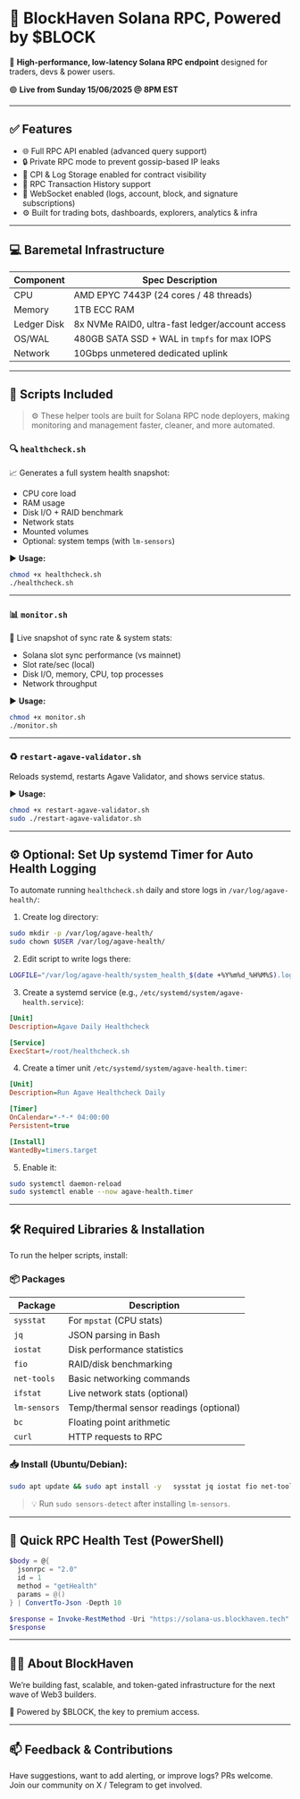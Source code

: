 
# 🔗 BlockHaven Solana RPC, Powered by $BLOCK

🚀 **High-performance, low-latency Solana RPC endpoint** designed for traders, devs & power users.

🟣 **Live from Sunday 15/06/2025 @ 8PM EST**

---

## ✅ Features

- 🌐 Full RPC API enabled (advanced query support)
- 🔒 Private RPC mode to prevent gossip-based IP leaks
- 🧠 CPI & Log Storage enabled for contract visibility
- 🧾 RPC Transaction History support
- 📡 WebSocket enabled (logs, account, block, and signature subscriptions)
- ⚙️ Built for trading bots, dashboards, explorers, analytics & infra

---

## 💻 Baremetal Infrastructure

| Component     | Spec Description                                   |
|---------------|----------------------------------------------------|
| CPU           | AMD EPYC 7443P (24 cores / 48 threads)             |
| Memory        | 1TB ECC RAM                                        |
| Ledger Disk   | 8x NVMe RAID0, ultra-fast ledger/account access   |
| OS/WAL        | 480GB SATA SSD + WAL in `tmpfs` for max IOPS       |
| Network       | 10Gbps unmetered dedicated uplink                  |

---


## 📂 Scripts Included

> ⚙️ These helper tools are built for Solana RPC node deployers, making monitoring and management faster, cleaner, and more automated.

### 🔍 `healthcheck.sh`

📈 Generates a full system health snapshot:

- CPU core load
- RAM usage
- Disk I/O + RAID benchmark
- Network stats
- Mounted volumes
- Optional: system temps (with `lm-sensors`)

▶ **Usage:**
```bash
chmod +x healthcheck.sh
./healthcheck.sh
```

---

### 📊 `monitor.sh`

📡 Live snapshot of sync rate & system stats:

- Solana slot sync performance (vs mainnet)
- Slot rate/sec (local)
- Disk I/O, memory, CPU, top processes
- Network throughput

▶ **Usage:**
```bash
chmod +x monitor.sh
./monitor.sh
```

---

### ♻️ `restart-agave-validator.sh`

Reloads systemd, restarts Agave Validator, and shows service status.

▶ **Usage:**
```bash
chmod +x restart-agave-validator.sh
sudo ./restart-agave-validator.sh
```

---

## ⚙️ Optional: Set Up systemd Timer for Auto Health Logging

To automate running `healthcheck.sh` daily and store logs in `/var/log/agave-health/`:

1. Create log directory:
```bash
sudo mkdir -p /var/log/agave-health/
sudo chown $USER /var/log/agave-health/
```

2. Edit script to write logs there:
```bash
LOGFILE="/var/log/agave-health/system_health_$(date +%Y%m%d_%H%M%S).log"
```

3. Create a systemd service (e.g., `/etc/systemd/system/agave-health.service`):
```ini
[Unit]
Description=Agave Daily Healthcheck

[Service]
ExecStart=/root/healthcheck.sh
```

4. Create a timer unit `/etc/systemd/system/agave-health.timer`:
```ini
[Unit]
Description=Run Agave Healthcheck Daily

[Timer]
OnCalendar=*-*-* 04:00:00
Persistent=true

[Install]
WantedBy=timers.target
```

5. Enable it:
```bash
sudo systemctl daemon-reload
sudo systemctl enable --now agave-health.timer
```

---

## 🛠️ Required Libraries & Installation

To run the helper scripts, install:

### 📦 Packages

| Package      | Description                            |
|--------------|----------------------------------------|
| `sysstat`    | For `mpstat` (CPU stats)               |
| `jq`         | JSON parsing in Bash                   |
| `iostat`     | Disk performance statistics            |
| `fio`        | RAID/disk benchmarking                 |
| `net-tools`  | Basic networking commands              |
| `ifstat`     | Live network stats (optional)          |
| `lm-sensors` | Temp/thermal sensor readings (optional)|
| `bc`         | Floating point arithmetic              |
| `curl`       | HTTP requests to RPC                   |

### 📥 Install (Ubuntu/Debian):
```bash
sudo apt update && sudo apt install -y   sysstat jq iostat fio net-tools ifstat lm-sensors bc curl
```

> 💡 Run `sudo sensors-detect` after installing `lm-sensors`.

---

## 🧪 Quick RPC Health Test (PowerShell)

```powershell
$body = @{
  jsonrpc = "2.0"
  id = 1
  method = "getHealth"
  params = @()
} | ConvertTo-Json -Depth 10

$response = Invoke-RestMethod -Uri "https://solana-us.blockhaven.tech" -Method Post -Body $body -ContentType "application/json"
$response
```

---

## 🧑‍💻 About BlockHaven

We’re building fast, scalable, and token-gated infrastructure for the next wave of Web3 builders.

💜 Powered by $BLOCK, the key to premium access.

---

## 📫 Feedback & Contributions

Have suggestions, want to add alerting, or improve logs? PRs welcome.  
Join our community on X / Telegram to get involved.
